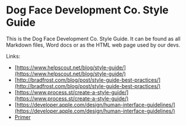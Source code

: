 # Dog Face Development Co. Style Guide
This is the Dog Face Development Co. Style Guide. It can be found as all Markdown files, Word docs or as the HTML web page used by our devs.

Links: 
 - [https://www.helpscout.net/blog/style-guide/](https://www.helpscout.net/blog/style-guide/)
 - [http://bradfrost.com/blog/post/style-guide-best-practices/](http://bradfrost.com/blog/post/style-guide-best-practices/)
 - [https://www.process.st/create-a-style-guide/](https://www.process.st/create-a-style-guide/)
 - [https://developer.apple.com/design/human-interface-guidelines/](https://developer.apple.com/design/human-interface-guidelines/)
 - [Primer](https://primer.github.io/)
